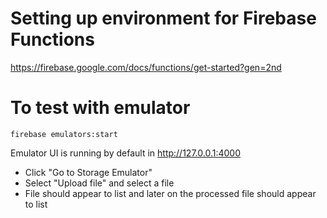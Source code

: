 # Setting up environment for Firebase Functions

https://firebase.google.com/docs/functions/get-started?gen=2nd

# To test with emulator

    firebase emulators:start

Emulator UI is running by default in http://127.0.0.1:4000

- Click "Go to Storage Emulator"
- Select "Upload file" and select a file
- File should appear to list and later on the processed file should appear to list